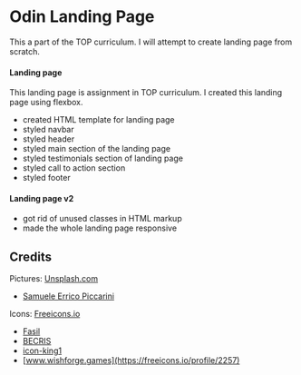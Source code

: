 # Odin Landing Page

This a part of the TOP curriculum. I will attempt to create landing page from scratch.

#### Landing page
This landing page is assignment in TOP curriculum. I created this landing page using flexbox.


- created HTML template for landing page
- styled navbar
- styled header
- styled main section of the landing page
- styled testimonials section of landing page
- styled call to action section
- styled footer

#### Landing page v2
- got rid of unused classes in HTML markup
- made the whole landing page responsive


## Credits
Pictures: [Unsplash.com](https://unsplash.com/)
- [Samuele Errico Piccarini](https://unsplash.com/@samuele_piccarini)

Icons: [Freeicons.io](https://freeicons.io/)
- [Fasil](https://freeicons.io/profile/722)
- [BECRIS](https://freeicons.io/profile/3484)
- [icon-king1](https://freeicons.io/profile/3)
- [www.wishforge.games](https://freeicons.io/profile/2257)